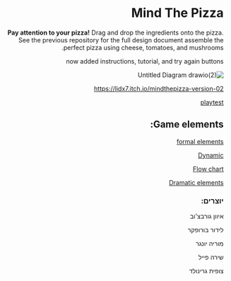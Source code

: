 <div dir='rtl' lang='he'>

# Mind The Pizza

**Pay attention to your pizza!**
Drag and drop the ingredients onto the pizza.
See the previous repository for the full design document 
assemble the perfect pizza using cheese, tomatoes, and mushrooms.

now added instructions, tutorial, and try again buttons

![Untitled Diagram drawio(2)](https://github.com/user-attachments/assets/5309393a-09ac-470a-a41e-74f93fb7863c)


https://lidx7.itch.io/mindthepizza-version-02

[playtest
](https://github.com/Gamedev-Projects-2025/mindThePizza/blob/main/playtest.md)


## Game elements:
[formal elements
](https://github.com/Gamedev-Projects-2025/mindThePizza/blob/main/formal-elements.md)

[Dynamic](https://github.com/Gamedev-Projects-2025/mindThePizza/blob/main/dynamic.md)

[Flow chart
](https://github.com/Gamedev-Projects-2025/mindThePizza/blob/main/flow_chart.pdf)

[Dramatic elements
](https://github.com/Gamedev-Projects-2025/mindThePizza/blob/main/dramatic-elements.md)
### יוצרים:
איוון גורבצ'וב  

לידור בורופקר  

מוריה יונגר  

שירה פייל  

צופית גרינולד  

</div>
